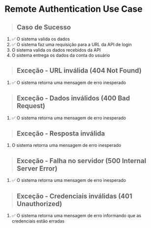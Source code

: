 # Remote Authentication Use Case

> ## Caso de Sucesso
1. ✅ O sistema valida os dados
2. ✅ O sistema faz uma requisição para a URL da API de login
3. O sistema valida os dados recebidos da API
4. O sistema entrega os dados da conta do usuário

> ## Exceção - URL inválida (404 Not Found)
1. ✅ O sistema retorna uma mensagem de erro inesperado

> ## Exceção - Dados inválidos (400 Bad Request)
1. ✅ O sistema retorna uma mensagem de erro inesperado

> ## Exceção - Resposta inválida
1. O sistema retorna uma mensagem de erro inesperado

> ## Exceção - Falha no servidor (500 Internal Server Error)
1. ✅ O sistema retorna uma mensagem de erro inesperado

> ## Exceção - Credenciais inválidas (401 Unauthorized)
1. ✅ O sistema retorna uma mensagem de erro informando que as credenciais estão erradas